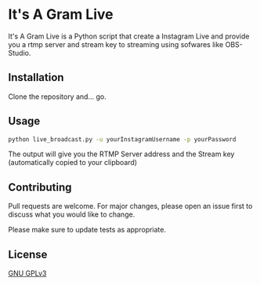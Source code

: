 # It's A Gram Live

It's A Gram Live is a Python script that create a Instagram Live and provide you a rtmp server and stream key to streaming using sofwares like OBS-Studio.

## Installation

Clone the repository and... go.

## Usage

```bash
python live_broadcast.py -u yourInstagramUsername -p yourPassword
```

The output will give you the RTMP Server address and the Stream key (automatically copied to your clipboard)

## Contributing
Pull requests are welcome. For major changes, please open an issue first to discuss what you would like to change.

Please make sure to update tests as appropriate.

## License
[ GNU GPLv3 ](https://choosealicense.com/licenses/gpl-3.0/)